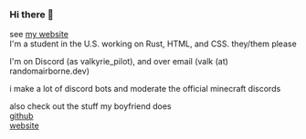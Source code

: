 ### Hi there 👋

see [my website](https://randomairborne.dev/) \
I'm a student in the U.S. working on Rust, HTML, and CSS.
they/them please

I'm on Discord (as valkyrie_pilot), and over email (valk (at) randomairborne.dev)

i make a lot of discord bots and moderate the official minecraft discords

also check out the stuff my boyfriend does \
[github](https://github.com/tazz4843) \
[website](https://niko.lgbt) 
